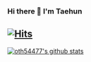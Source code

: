 ### Hi there 👋 I'm Taehun
[![Hits](https://hits.seeyoufarm.com/api/count/incr/badge.svg?url=https%3A%2F%2Fgithub.com%2Foth54477&count_bg=%234551FB&title_bg=%23FF9A00&icon=&icon_color=%23E7E7E7&title=hits&edge_flat=false)](https://hits.seeyoufarm.com)
---
[![oth54477's github stats](https://github-readme-stats.vercel.app/api?username=oth54477)](https://github.com/anuraghazra/github-readme-stats)
<!--
**oth54477/oth54477** is a ✨ _special_ ✨ repository because its `README.md` (this file) appears on your GitHub profile.
[![Solved.ac Profile](http://mazassumnida.wtf/api/v2/generate_badge?boj=oth5447)](https://solved.ac/oth5447/)
Here are some ideas to get you started:

- 🔭 I’m currently working on ...
- 🌱 I’m currently learning ...
- 👯 I’m looking to collaborate on ...
- 🤔 I’m looking for help with ...
- 💬 Ask me about ...
- 📫 How to reach me: ...
- 😄 Pronouns: ...
- ⚡ Fun fact: ...
-->
